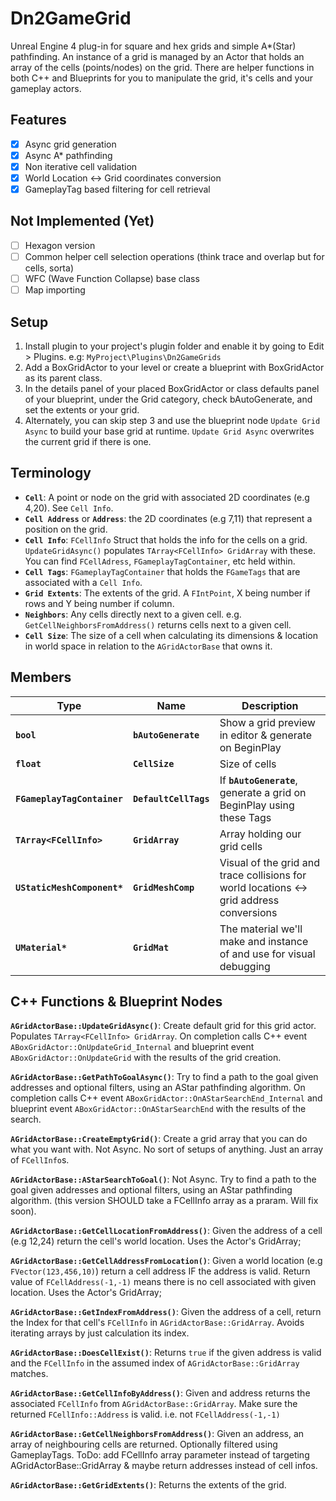 # Dn2GameGrid

Unreal Engine 4 plug-in for square and hex grids and simple A*(Star) pathfinding. An instance of a grid is managed by an Actor that holds an array of the cells (points/nodes) on the grid. There are helper functions in both C++ and Blueprints for you to manipulate the grid, it's cells and your gameplay actors.

## Features
- [x] Async grid generation
- [x] Async A* pathfinding
- [x] Non iterative cell validation
- [x] World Location <-> Grid coordinates conversion
- [x] GameplayTag based filtering for cell retrieval

## Not Implemented (Yet)
- [ ] Hexagon version
- [ ] Common helper cell selection operations (think trace and overlap but for cells, sorta)
- [ ] WFC (Wave Function Collapse) base class
- [ ] Map importing

## Setup
1. Install plugin to your project's plugin folder and enable it by going to Edit > Plugins. e.g: `MyProject\Plugins\Dn2GameGrids`
2. Add a BoxGridActor to your level or create a blueprint with BoxGridActor as its parent class.
3. In the details panel of your placed BoxGridActor  or class defaults panel of your blueprint, under the Grid category, check bAutoGenerate, and set the extents or your grid.
4. Alternately, you can skip step 3 and use the blueprint node `Update Grid Async` to build your base grid at runtime. `Update Grid Async` overwrites the current grid if there is one.

## Terminology
- **`Cell`**: A point or node on the grid with associated 2D coordinates (e.g 4,20). See `Cell Info`.
- **`Cell Address`** or **`Address`**: the 2D coordinates (e.g 7,11) that represent a position on the grid.
- **`Cell Info`**: `FCellInfo` Struct that holds the info for the cells on a grid. `UpdateGridAsync()` populates `TArray<FCellInfo> GridArray` with these. You can find `FCellAdress`, `FGameplayTagContainer`, etc held within.
- **`Cell Tags`**: `FGameplayTagContainer` that holds the `FGameTags` that are associated with a `Cell Info`.
- **`Grid Extents`**: The extents of the grid. A `FIntPoint`, X being number if rows and Y being number if column.
- **`Neighbors`**: Any cells directly next to a given cell. e.g. `GetCellNeighborsFromAddress()` returns cells next to a given cell.
- **`Cell Size`**: The size of a cell when calculating its dimensions & location in world space in relation to the `AGridActorBase` that owns it.

## Members
<!--
**`bool` `bAutoGenerate`**: If the actor should generate a grid.
**`float` `CellSize`**: Size of cells.
**`FGameplayTagContainer` `DefaultCellTags`**: If `bAutoGenerate` is true we generate a grid on BeginPlay using these Tags.
**`TArray<FCellInfo>` `GridArray`**: Array holding our grid.
**`UStaticMeshComponent*` `GridMeshComp`**: Mesh component for visuals of the grid and trace collisions for world locations <> grid address conversions.
**`UMaterial*` `GridMat`**:	The material we'll make and instance of and use for visual debugging. -->

| Type                        | Name                  | Description                                                                              |
|-----------------------------|-----------------------|------------------------------------------------------------------------------------------|
| **`bool`**                  | **`bAutoGenerate`**   | Show a grid preview in editor & generate on BeginPlay                                    |
| **`float`**                 | **`CellSize`**        | Size of cells                                                                            |
| **`FGameplayTagContainer`** | **`DefaultCellTags`** | If **`bAutoGenerate`**, generate a grid on BeginPlay using these Tags                    |
| **`TArray<FCellInfo>`**     | **`GridArray`**       | Array holding our grid cells                                                             |
| **`UStaticMeshComponent*`** | **`GridMeshComp`**    | Visual of the grid and trace collisions for world locations <-> grid address conversions |
| **`UMaterial*`**            | **`GridMat`**         | The material we'll make and instance of and use for visual debugging                     |

## C++ Functions & Blueprint Nodes
**`AGridActorBase::UpdateGridAsync()`**: Create default grid for this grid actor. Populates `TArray<FCellInfo> GridArray`. On completion calls C++ event `ABoxGridActor::OnUpdateGrid_Internal` and blueprint event `ABoxGridActor::OnUpdateGrid` with the results of the grid creation.

**`AGridActorBase::GetPathToGoalAsync()`**: Try to find a path to the goal given addresses and optional filters, using an AStar pathfinding algorithm. On completion calls C++ event `ABoxGridActor::OnAStarSearchEnd_Internal` and blueprint event `ABoxGridActor::OnAStarSearchEnd` with the results of the search.

**`AGridActorBase::CreateEmptyGrid()`**: Create a grid array that you can do what you want with. Not Async. No sort of setups of anything. Just an array of `FCellInfo`s.

**`AGridActorBase::AStarSearchToGoal()`**: Not Async. Try to find a path to the goal given addresses and optional filters, using an AStar pathfinding algorithm. (this version SHOULD take a FCellInfo array as a praram. Will fix soon).

**`AGridActorBase::GetCellLocationFromAddress()`**: Given the address of a cell (e.g 12,24) return the cell's world location. Uses the Actor's GridArray;

**`AGridActorBase::GetCellAddressFromLocation()`**: Given a world location (e.g `FVector(123,456,10)`) return a cell address IF the address is valid. Return value of `FCellAddress(-1,-1)` means there is no cell associated with given location. Uses the Actor's GridArray;

**`AGridActorBase::GetIndexFromAddress()`**: Given the address of a cell, return the Index for that cell's `FCellInfo` in `AGridActorBase::GridArray`. Avoids iterating arrays by just calculation its index.

**`AGridActorBase::DoesCellExist()`**: Returns `true` if the given address is valid and the `FCellInfo` in the assumed index of `AGridActorBase::GridArray` matches.

**`AGridActorBase::GetCellInfoByAddress()`**: Given and address returns the associated `FCellInfo` from `AGridActorBase::GridArray`. Make sure the returned `FCellInfo::Address` is valid. i.e. not `FCellAddress(-1,-1)`

**`AGridActorBase::GetCellNeighborsFromAddress()`**: Given an address, an array of neighbouring cells are returned. Optionally filtered using GameplayTags. ToDo: add FCellInfo array parameter instead of targeting AGridActorBase::GridArray & maybe return addresses instead of cell infos.

**`AGridActorBase::GetGridExtents()`**: Returns the extents of the grid.
